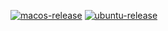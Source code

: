 [![macos-release](https://github.com/RandyMcMillan/nostril/actions/workflows/macos-release.yml/badge.svg)](https://github.com/RandyMcMillan/nostril/actions/workflows/macos-release.yml) [![ubuntu-release](https://github.com/RandyMcMillan/nostril/actions/workflows/ubuntu-release.yml/badge.svg)](https://github.com/RandyMcMillan/nostril/actions/workflows/ubuntu-release.yml)
